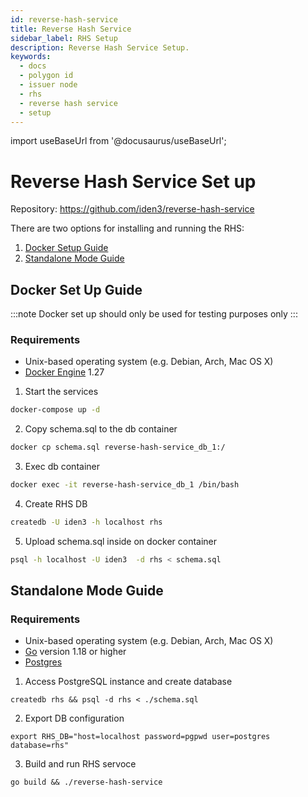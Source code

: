 ```yaml
---
id: reverse-hash-service
title: Reverse Hash Service
sidebar_label: RHS Setup
description: Reverse Hash Service Setup.
keywords:
  - docs
  - polygon id
  - issuer node
  - rhs
  - reverse hash service
  - setup
---
```


import useBaseUrl from '@docusaurus/useBaseUrl';

# Reverse Hash Service Set up

Repository: https://github.com/iden3/reverse-hash-service

There are two options for installing and running the RHS:

1. [Docker Setup Guide](#docker-set-up-guide)
2. [Standalone Mode Guide](#standalone-mode-guide)

## Docker Set Up Guide

:::note
Docker set up should only be used for testing purposes only
:::

### Requirements

- Unix-based operating system (e.g. Debian, Arch, Mac OS X)
- [Docker Engine](https://docs.docker.com/engine/) 1.27

1. Start the services

```bash
docker-compose up -d
```

2. Copy schema.sql to the db container

```bash
docker cp schema.sql reverse-hash-service_db_1:/
```

3. Exec db container

```bash
docker exec -it reverse-hash-service_db_1 /bin/bash
```

4. Create RHS DB

```bash
createdb -U iden3 -h localhost rhs
```

5. Upload schema.sql inside on docker container

```bash
psql -h localhost -U iden3  -d rhs < schema.sql
```

## Standalone Mode Guide

### Requirements

- Unix-based operating system (e.g. Debian, Arch, Mac OS X)
- [Go](https://go.dev/) version 1.18 or higher
- [Postgres](https://www.postgresql.org/)

1. Access PostgreSQL instance and create database

```
createdb rhs && psql -d rhs < ./schema.sql
```

2. Export DB configuration

```
export RHS_DB="host=localhost password=pgpwd user=postgres database=rhs"
```

3. Build and run RHS servoce

```
go build && ./reverse-hash-service
```
